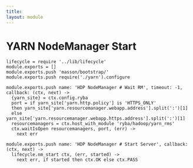 ```yaml
---
title: 
layout: module
---
```


# YARN NodeManager Start

    lifecycle = require '../lib/lifecycle'
    module.exports = []
    module.exports.push 'masson/bootstrap/'
    module.exports.push require('./yarn').configure

    module.exports.push name: 'HDP NodeManager # Wait RM', timeout: -1, callback: (ctx, next) ->
      {yarn_site} = ctx.config.ryba
      port = if yarn_site['yarn.http.policy'] is 'HTTPS_ONLY'
      then yarn_site['yarn.resourcemanager.webapp.address'].split(':')[1]
      else yarn_site['yarn.resourcemanager.webapp.https.address'].split(':')[1]
      resourcemanagers = ctx.host_with_module 'ryba/hadoop/yarn_rms'
      ctx.waitIsOpen resourcemanagers, port, (err) ->
        next err

    module.exports.push name: 'HDP NodeManager # Start Server', callback: (ctx, next) ->
      lifecycle.nm_start ctx, (err, started) ->
        next err, if started then ctx.OK else ctx.PASS
